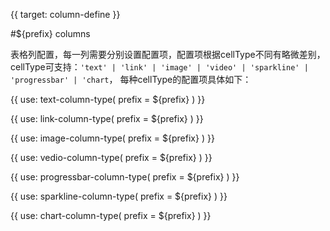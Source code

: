 {{ target: column-define }}

#${prefix} columns

表格列配置，每一列需要分别设置配置项，配置项根据cellType不同有略微差别，cellType可支持：`'text' | 'link' | 'image' | 'video' | 'sparkline' | 'progressbar' | 'chart`， 每种cellType的配置项具体如下：


{{ use: text-column-type(
    prefix = ${prefix}
) }}

{{ use: link-column-type(
    prefix = ${prefix}
) }}

{{ use: image-column-type(
    prefix = ${prefix}
) }}

{{ use: vedio-column-type(
    prefix = ${prefix}
) }}

{{ use: progressbar-column-type(
    prefix = ${prefix}
) }}

{{ use: sparkline-column-type(
    prefix = ${prefix}
) }}

{{ use: chart-column-type(
    prefix = ${prefix}
) }}

